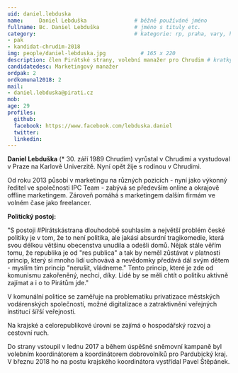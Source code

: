 ```yaml
---
uid: daniel.lebduska
name:     Daniel Lebduška               # běžně používáné jméno
fullname: Bc. Daniel Lebduška           # jméno s tituly etc.
category:                               # kategorie: rp, praha, vary, hradec, jmk, senat
- pak
- kandidat-chrudim-2018
img: people/daniel-lebduska.jpg           # 165 x 220
description: člen Pirátské strany, volební manažer pro Chrudim # kratký popis, max 160 znaků
candidatedesc: Marketingový manažer
ordpak: 2
ordkomunal2018: 2
mail:
- daniel.lebduska@pirati.cz
mob:
age: 29
profiles:
  github:
  facebook: https://www.facebook.com/lebduska.daniel
  twitter:
  linkedin:
---
```



**Daniel Lebduška** (* 30. září 1989 Chrudim) vyrůstal v Chrudimi a vystudoval v Praze na Karlově Univerzitě. Nyní opět žije s rodinou v Chrudimi.

Od roku 2013 působí v marketingu na různých pozicích - nyní jako výkonný ředitel ve společnosti IPC Team - zabývá se především online a okrajově offline marketingem. Zároveň pomáhá s marketingem dalším firmám ve volném čase jako freelancer.

**Politický postoj:**

"S postoji #Pirátskástrana dlouhodobě souhlasím a největší problém české politiky je v tom, že to není politika, ale jakási absurdní tragikomedie, která svou délkou většinu obecenstva unudila a odešli domů. Nějak stále věřím tomu, že republika je od "res publica" a tak by neměl zůstávat v platnosti princip, který si mnoho lidí uchovává a nevědomky předává dál svým dětem - myslím tím princip "nerušit, vládneme." Tento princip, které je zde od komunismu zakořeněný, nechci, díky. Lidé by se měli chtít o politiku aktivně zajímat a i o to Pirátům jde."

V komunální politice se zaměřuje na problematiku privatizace městských vodárenských společností, možné digitalizace a zatraktivnění veřejných institucí šířší veřejnosti.

Na krajské a celorepublikové úrovni se zajímá o hospodářský rozvoj a cestovní ruch.

Do strany vstoupil v lednu 2017 a během úspěšné sněmovní kampaně byl volebním koordinátorem a koordinátorem dobrovolníků pro Pardubický kraj. V březnu 2018 ho na postu krajského koordinátora vystřídal Pavel Štěpánek.


